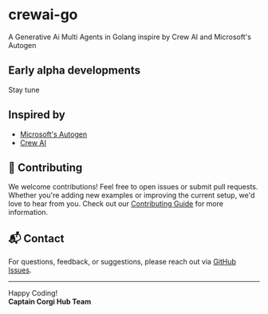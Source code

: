# crewai-go
A Generative Ai Multi Agents in Golang inspire by Crew AI and Microsoft's Autogen

## Early alpha developments

Stay tune

## Inspired by

- [Microsoft's Autogen](https://www.microsoft.com/en-us/research/project/autogen/)
- [Crew AI](https://www.crewai.com/)

## 🤝 Contributing

We welcome contributions! Feel free to open issues or submit pull requests. Whether you're adding new examples or improving the current setup, we'd love to hear from you. Check out our [Contributing Guide](#) for more information.

## 📬 Contact

For questions, feedback, or suggestions, please reach out via [GitHub Issues](https://github.com/captain-corgi-hub/crewai-go/issues).

---

Happy Coding!  
**Captain Corgi Hub Team**
